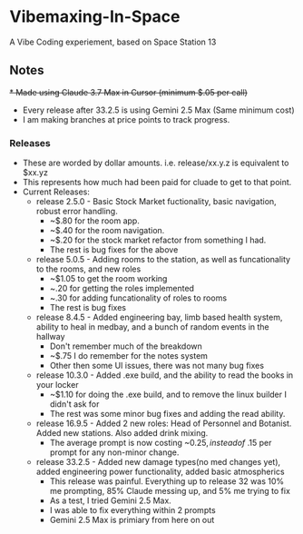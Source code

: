 # Vibemaxing-In-Space
A Vibe Coding experiement, based on Space Station 13

## Notes
~~* Made using Claude 3.7 Max in Cursor (minimum $.05 per call)~~
* Every release after 33.2.5 is using Gemini 2.5 Max (Same minimum cost)
* I am making branches at price points to track progress.

### Releases
* These are worded by dollar amounts. i.e. release/xx.y.z is equivalent to $xx.yz 
* This represents how much had been paid for cluade to get to that point. 
* Current Releases:
  * release 2.5.0 - Basic Stock Market fuctionality, basic navigation, robust error handling.
    * ~$.80 for the room app.
    * ~$.40 for the room navigation.
    * ~$.20 for the stock market refactor from something I had.
    * The rest is bug fixes for the above
  * release 5.0.5 - Adding rooms to the station, as well as funcationality to the rooms, and new roles
    * ~$1.05 to get the room working
    * ~.20 for getting the roles implemented
    * ~.30 for adding funcationality of roles to rooms
    * The rest is bug fixes
  * release 8.4.5 - Added engineering bay, limb based health system, ability to heal in medbay, and a bunch of random events in the hallway
    * Don't remember much of the breakdown
    * ~$.75 I do remember for the notes system
    * Other then some UI issues, there was not many bug fixes
  * release 10.3.0 - Added .exe build, and the ability to read the books in your locker
    * ~$1.10 for doing the .exe build, and to remove the linux builder I didn't ask for
    * The rest was some minor bug fixes and adding the read ability.
  * release 16.9.5 - Added 2 new roles: Head of Personnel and Botanist. Added new stations. Also added drink mixing. 
    * The average prompt is now costing ~$0.25, instead of ~$.15 per prompt for any non-minor change.
  * release 33.2.5 - Added new damage types(no med changes yet), added engineering power functionality, added basic atmospherics
    * This release was painful. Everything up to release 32 was 10% me prompting, 85% Claude messing up, and 5% me trying to fix
    * As a test, I tried Gemini 2.5 Max. 
    * I was able to fix everything within 2 prompts
    * Gemini 2.5 Max is primiary from here on out  
